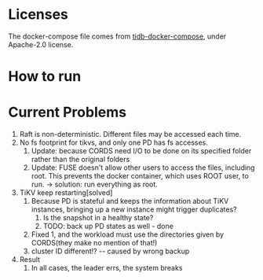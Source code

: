# Licenses

The docker-compose file comes from [tidb-docker-compose](https://github.com/pingcap/tidb-docker-compose/), under Apache-2.0 license.

# How to run

# Current Problems

1. Raft is non-deterministic. Different files may be accessed each time.
2. No fs footprint for tikvs, and only one PD has fs accesses.
   1. Update: because CORDS need I/O to be done on its specified folder rather than the original folders
   2. Update: FUSE doesn't allow other users to access the files, including root. This prevents the docker container, which uses ROOT user, to run. -> solution: run everything as root.
3. TiKV keep restarting[solved]
   1. Because PD is stateful and keeps the information about TiKV instances, bringing up a new instance might trigger duplicates?
      1. Is the snapshot in a healthy state?
      2. TODO: back up PD states as well - done
   2. Fixed 1, and the workload must use the directories given by CORDS(they make no mention of that!)
   3. cluster ID different!? -- caused by wrong backup
4. Result 
   1. In all cases, the leader errs, the system breaks